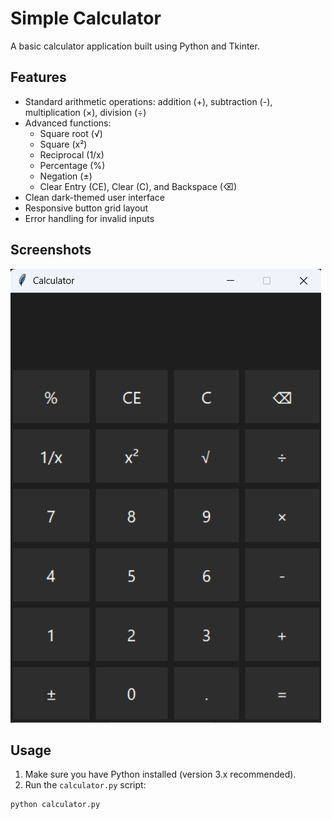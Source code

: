 # Simple Calculator

A basic calculator application built using Python and Tkinter.

## Features

- Standard arithmetic operations: addition (+), subtraction (-), multiplication (×), division (÷)
- Advanced functions:
  - Square root (√)
  - Square (x²)
  - Reciprocal (1/x)
  - Percentage (%)
  - Negation (±)
  - Clear Entry (CE), Clear (C), and Backspace (⌫)
- Clean dark-themed user interface
- Responsive button grid layout
- Error handling for invalid inputs

## Screenshots

![Calculator Screenshot](Image/screenshot.png)  

## Usage

1. Make sure you have Python installed (version 3.x recommended).  
2. Run the `calculator.py` script:

```bash
python calculator.py
